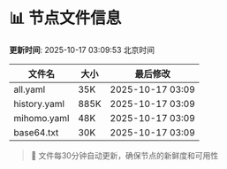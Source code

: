 # 📊 节点文件信息

**更新时间**: 2025-10-17 03:09:53 北京时间

| 文件名 | 大小 | 最后修改 |
|--------|------|----------|
| all.yaml | 35K | 2025-10-17 03:09 |
| history.yaml | 885K | 2025-10-17 03:09 |
| mihomo.yaml | 48K | 2025-10-17 03:09 |
| base64.txt | 30K | 2025-10-17 03:09 |

> 🔄 文件每30分钟自动更新，确保节点的新鲜度和可用性
